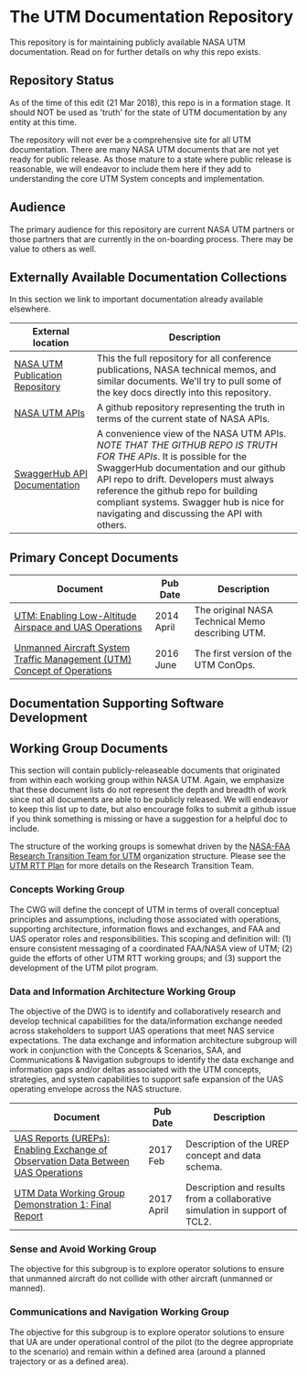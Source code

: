 # The UTM Documentation Repository

This repository is for maintaining publicly available NASA UTM documentation.  Read on for further details on why this repo exists.

## Repository Status
As of the time of this edit (21 Mar 2018), this repo is in a formation stage.  It should NOT be used as 'truth' for the state of UTM documentation by any entity at this time.

The repository will not ever be a comprehensive site for all UTM documentation.  There are many NASA UTM documents that are not yet ready for public release.  As those mature to a state where public release is reasonable, we will endeavor to include them here if they add to understanding the core UTM System concepts and implementation.

## Audience
The primary audience for this repository are current NASA UTM partners or those partners that are currently in the on-boarding process.  There may be value to others as well.

## Externally Available Documentation Collections
In this section we link to important documentation already available elsewhere.

| External location        | Description |
| ------------------------ | ------------- |
| [NASA UTM Publication Repository](https://utm.arc.nasa.gov/documents.shtml) | This the full repository for all conference publications, NASA technical memos, and similar documents. We'll try to pull some of the key docs directly into this repository. |
| [NASA UTM APIs](https://github.com/nasa/utm-apis) | A github repository representing the truth in terms of the current state of NASA APIs. |
| [SwaggerHub API Documentation](https://app.swaggerhub.com/search?owner=utm)  | A convenience view of the NASA UTM APIs. *NOTE THAT THE GITHUB REPO IS TRUTH FOR THE APIs*. It is possible for the SwaggerHub documentation and our github API repo to drift. Developers must always reference the github repo for building compliant systems. Swagger hub is nice for navigating and discussing the API with others. | 

## Primary Concept Documents
| Document        | Pub Date | Description |
| ------------------------ | --- | ------------- |
| [UTM: Enabling Low-Altitude Airspace and UAS Operations](UTM-Original-TM-20140013436.pdf) | 2014 April | The original NASA Technical Memo describing UTM. |
| [Unmanned Aircraft System Traffic Management (UTM) Concept of Operations](Aviation2016_UTMConOps_AsPublished_v2.pdf) | 2016 June | The first version of the UTM ConOps. |

## Documentation Supporting Software Development

## Working Group Documents
This section will contain publicly-releaseable documents that originated from within each working group within NASA UTM.  Again, we emphasize that these document lists do not represent the depth and breadth of work since not all documents are able to be publicly released.  We will endeavor to keep this list up to date, but also encourage folks to submit a github issue if you think something is missing or have a suggestion for a helpful doc to include.

The structure of the working groups is somewhat driven by the [NASA-FAA Research Transition Team for UTM](https://www.faa.gov/uas/research/utm/) organization structure.  Please see the [UTM RTT Plan](FAA_NASA_UAS_Traffic_Management_Research_Plan.pdf) for more details on the Research Transition Team.

### Concepts Working Group
The CWG will define the concept of UTM in terms of overall conceptual principles and
assumptions, including those associated with operations, supporting architecture,
information flows and exchanges, and FAA and UAS operator roles and responsibilities.
This scoping and definition will: (1) ensure consistent messaging of a coordinated
FAA/NASA view of UTM; (2) guide the efforts of other UTM RTT working groups; and
(3) support the development of the UTM pilot program.

### Data and Information Architecture Working Group
The objective of the DWG is to identify and collaboratively research and develop
technical capabilities for the data/information exchange needed across stakeholders to
support UAS operations that meet NAS service expectations. The data exchange and
information architecture subgroup will work in conjunction with the Concepts &
Scenarios, SAA, and Communications & Navigation subgroups to identify the data
exchange and information gaps and/or deltas associated with the UTM concepts,
strategies, and system capabilities to support safe expansion of the UAS operating
envelope across the NAS structure.

| Document        | Pub Date | Description |
| ------------------------ | --- | ------------- |
| [UAS Reports (UREPs): Enabling Exchange of Observation Data Between UAS Operations](Rios_NASA-TechMemo_219462_UTM_UREP_20170214.pdf) | 2017 Feb | Description of the UREP concept and data schema. |
| [UTM Data Working Group Demonstration 1: Final Report](Rios_NASA-Tech-Memo-2017-219494v2.pdf) | 2017 April | Description and results from a collaborative simulation in support of TCL2. |


### Sense and Avoid Working Group
The objective for this subgroup is to explore operator solutions to ensure that unmanned
aircraft do not collide with other aircraft (unmanned or manned).

### Communications and Navigation Working Group
The objective for this subgroup is to explore operator solutions to ensure that UA are
under operational control of the pilot (to the degree appropriate to the scenario) and
remain within a defined area (around a planned trajectory or as a defined area).
